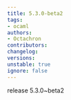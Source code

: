 ```yaml
---
title: 5.3.0-beta2
tags:
- ocaml
authors:
- Octachron
contributors:
changelog:
versions:
unstable: true
ignore: false
---
```


<p>release 5.3.0~beta2</p>
